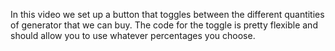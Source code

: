 In this video we set up a button that toggles between the different quantities of generator that we can buy. The code for the toggle is pretty flexible and should allow you to use whatever percentages you choose.
